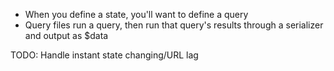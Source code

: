* When you define a state, you'll want to define a query
* Query files run a query, then run that query's results through a serializer and output as $data


TODO: Handle instant state changing/URL lag
